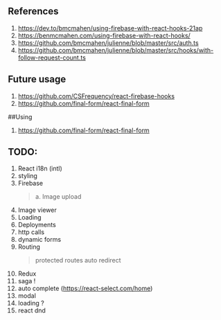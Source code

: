 ## References

1. https://dev.to/bmcmahen/using-firebase-with-react-hooks-21ap
2. https://benmcmahen.com/using-firebase-with-react-hooks/
3. https://github.com/bmcmahen/julienne/blob/master/src/auth.ts
4. https://github.com/bmcmahen/julienne/blob/master/src/hooks/with-follow-request-count.ts

## Future usage

1.  https://github.com/CSFrequency/react-firebase-hooks
2. https://github.com/final-form/react-final-form


##Using
1. https://github.com/final-form/react-final-form


## TODO:
1. React i18n (intl)
2. styling
3. Firebase
    > a. Image upload
4. Image viewer
5. Loading
6. Deployments
7. http calls
8. dynamic forms
9. Routing
    > protected routes
    > auto redirect
10. Redux
11. saga !
12. auto complete (https://react-select.com/home)
13. modal
14. loading ?
15. react dnd